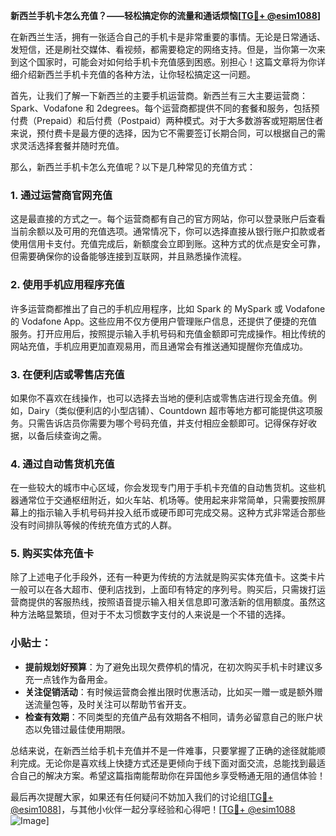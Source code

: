 **新西兰手机卡怎么充值？——轻松搞定你的流量和通话烦恼[[TG💪+ @esim1088](https://t.me/s/esim1088)]**

在新西兰生活，拥有一张适合自己的手机卡是非常重要的事情。无论是日常通话、发短信，还是刷社交媒体、看视频，都需要稳定的网络支持。但是，当你第一次来到这个国家时，可能会对如何给手机卡充值感到困惑。别担心！这篇文章将为你详细介绍新西兰手机卡充值的各种方法，让你轻松搞定这一问题。

首先，让我们了解一下新西兰的主要手机运营商。新西兰有三大主要运营商：Spark、Vodafone 和 2degrees。每个运营商都提供不同的套餐和服务，包括预付费（Prepaid）和后付费（Postpaid）两种模式。对于大多数游客或短期居住者来说，预付费卡是最方便的选择，因为它不需要签订长期合同，可以根据自己的需求灵活选择套餐并随时充值。

那么，新西兰手机卡怎么充值呢？以下是几种常见的充值方式：

### 1. **通过运营商官网充值**
这是最直接的方式之一。每个运营商都有自己的官方网站，你可以登录账户后查看当前余额以及可用的充值选项。通常情况下，你可以选择直接从银行账户扣款或者使用信用卡支付。充值完成后，新额度会立即到账。这种方式的优点是安全可靠，但需要确保你的设备能够连接到互联网，并且熟悉操作流程。

### 2. **使用手机应用程序充值**
许多运营商都推出了自己的手机应用程序，比如 Spark 的 MySpark 或 Vodafone 的 Vodafone App。这些应用不仅方便用户管理账户信息，还提供了便捷的充值服务。打开应用后，按照提示输入手机号码和充值金额即可完成操作。相比传统的网站充值，手机应用更加直观易用，而且通常会有推送通知提醒你充值成功。

### 3. **在便利店或零售店充值**
如果你不喜欢在线操作，也可以选择去当地的便利店或零售店进行现金充值。例如，Dairy（类似便利店的小型店铺）、Countdown 超市等地方都可能提供这项服务。只需告诉店员你需要为哪个号码充值，并支付相应金额即可。记得保存好收据，以备后续查询之需。

### 4. **通过自动售货机充值**
在一些较大的城市中心区域，你会发现专门用于手机卡充值的自动售货机。这些机器通常位于交通枢纽附近，如火车站、机场等。使用起来非常简单，只需要按照屏幕上的指示输入手机号码并投入纸币或硬币即可完成交易。这种方式非常适合那些没有时间排队等候的传统充值方式的人群。

### 5. **购买实体充值卡**
除了上述电子化手段外，还有一种更为传统的方法就是购买实体充值卡。这类卡片一般可以在各大超市、便利店找到，上面印有特定的序列号。购买后，只需拨打运营商提供的客服热线，按照语音提示输入相关信息即可激活新的信用额度。虽然这种方法略显繁琐，但对于不太习惯数字支付的人来说是一个不错的选择。

### 小贴士：
- **提前规划好预算**：为了避免出现欠费停机的情况，在初次购买手机卡时建议多充一点钱作为备用金。
- **关注促销活动**：有时候运营商会推出限时优惠活动，比如买一赠一或是额外赠送流量包等，及时关注可以帮助节省开支。
- **检查有效期**：不同类型的充值产品有效期各不相同，请务必留意自己的账户状态以免错过最佳使用期限。

总结来说，在新西兰给手机卡充值并不是一件难事，只要掌握了正确的途径就能顺利完成。无论你是喜欢线上快捷方式还是更倾向于线下面对面交流，总能找到最适合自己的解决方案。希望这篇指南能帮助你在异国他乡享受畅通无阻的通信体验！

最后再次提醒大家，如果还有任何疑问不妨加入我们的讨论组[[TG💪+ @esim1088](https://t.me/s/esim1088)]，与其他小伙伴一起分享经验和心得吧！[[TG💪+ @esim1088](https://t.me/s/esim1088) ![Image](https://i.postimg.cc/4NQfJmqS/Snipaste-2025-05-13-00-14-12.png)]